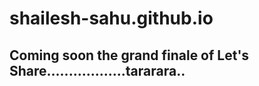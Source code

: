 # shailesh-sahu.github.io
## Coming soon the grand finale of Let's Share..................tararara..
